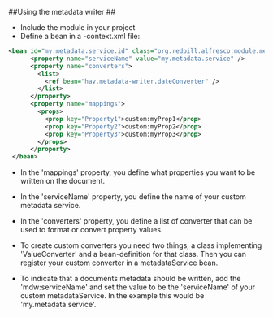 ##Using the metadata writer ##

* Include the module in your project
* Define a bean in a -context.xml file:
```xml
<bean id="my.metadata.service.id" class="org.redpill.alfresco.module.metadatawriter.services.impl.MetadataServiceImpl" parent="metadata-writer.abstract.service">
      <property name="serviceName" value="my.metadata.service" />
      <property name="converters">
        <list>
          <ref bean="hav.metadata-writer.dateConverter" />
        </list>
      </property>
      <property name="mappings">
        <props>
          <prop key="Property1">custom:myProp1</prop>
          <prop key="Property2">custom:myProp2</prop>
          <prop key="Property3">custom:myProp3</prop>
        </props>
      </property>
 </bean>
```
* In the 'mappings' property, you define what properties you want to be written
  on the document.

* In the 'serviceName' property, you define the name of your custom metadata service.
 
* In the 'converters' property, you define a list of converter that can be used to format or convert property values.
 
* To create custom converters you need two things, a class implementing 'ValueConverter' and 
 a bean-definition for that class. Then you can register your custom converter in a metadataService bean.
 
* To indicate that a documents metadata should be written, add the 'mdw:serviceName' and set the value
 to be the 'serviceName' of your custom metadataService. In the example this would be 'my.metadata.service'.